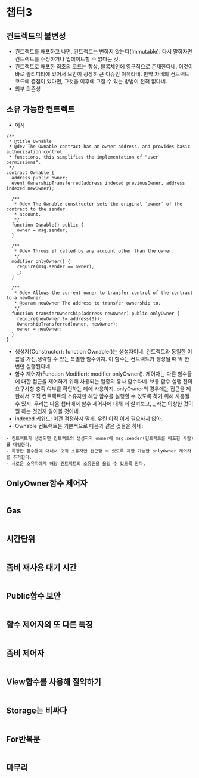 # 챕터3

## 컨트렉트의 불변성

- 컨트랙트를 배포하고 나면, 컨트랙트는 변하지 않는다(Immutable). 다시 말하자면 컨트랙트를 수정하거나 업데이트할 수 없다는 것.
- 컨트랙트로 배포한 최초의 코드는 항상, 블록체인에 영구적으로 존재한다네. 이것이 바로 솔리디티에 있어서 보안이 굉장히 큰 이슈인 이유라네. 만약 자네의 컨트랙트 코드에 결점이 있다면, 그것을 이후에 고칠 수 있는 방법이 전혀 없다네.
- 외부 의존성
## 소유 가능한 컨트렉트
- 예시
```solidity
/**
 * @title Ownable
 * @dev The Ownable contract has an owner address, and provides basic authorization control
 * functions, this simplifies the implementation of "user permissions".
 */
contract Ownable {
  address public owner;
  event OwnershipTransferred(address indexed previousOwner, address indexed newOwner);

  /**
   * @dev The Ownable constructor sets the original `owner` of the contract to the sender
   * account.
   */
  function Ownable() public {
    owner = msg.sender;
  }

  /**
   * @dev Throws if called by any account other than the owner.
   */
  modifier onlyOwner() {
    require(msg.sender == owner);
    _;
  }

  /**
   * @dev Allows the current owner to transfer control of the contract to a newOwner.
   * @param newOwner The address to transfer ownership to.
   */
  function transferOwnership(address newOwner) public onlyOwner {
    require(newOwner != address(0));
    OwnershipTransferred(owner, newOwner);
    owner = newOwner;
  }
}
```
- 생성자(Constructor): function Ownable()는 생성자이네. 컨트랙트와 동일한 이름을 가진,생략할 수 있는 특별한 함수이지. 이 함수는 컨트랙트가 생성될 때 딱 한 번만 실행된다네.
- 함수 제어자(Function Modifier): modifier onlyOwner(). 제어자는 다른 함수들에 대한 접근을 제어하기 위해 사용되는 일종의 유사 함수라네. 보통 함수 실행 전의 요구사항 충족 여부를 확인하는 데에 사용하지. onlyOwner의 경우에는 접근을 제한해서 오직 컨트랙트의 소유자만 해당 함수를 실행할 수 있도록 하기 위해 사용될 수 있지. 우리는 다음 챕터에서 함수 제어자에 대해 더 살펴보고, _;라는 이상한 것이 뭘 하는 것인지 알아볼 것이네.
- indexed 키워드: 이건 걱정하지 말게. 우린 아직 이게 필요하지 않아.
-  Ownable 컨트랙트는 기본적으로 다음과 같은 것들을 하네:
```
- 컨트랙트가 생성되면 컨트랙트의 생성자가 owner에 msg.sender(컨트랙트를 배포한 사람)를 대입한다.
- 특정한 함수들에 대해서 오직 소유자만 접근할 수 있도록 제한 가능한 onlyOwner 제어자를 추가한다.
- 새로운 소유자에게 해당 컨트랙트의 소유권을 옮길 수 있도록 한다.
```

## OnlyOwner함수 제어자
```solidity
```
## Gas
```solidity
```
## 시간단위
```solidity
```
## 좀비 재사용 대기 시간
```solidity
```
## Public함수 보안
```solidity
```
## 함수 제어자의 또 다른 특징
```solidity
```
## 좀비 제어자
```solidity
```
## View함수를 사용해 절약하기
```solidity
```
## Storage는 비싸다
```solidity
```
## For반복문
```solidity
```
## 마무리
```solidity
```
